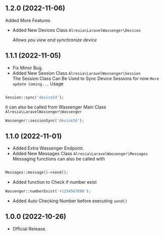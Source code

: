 1.2.0 (2022-11-06)
------------------

Added More Features
* Added New Devices Class `Alresia\LaravelWassenger\Devices`
  
  *Allows you view and synchronize device*

1.1.1 (2022-11-05)
------------------


* Fix Minor Bug.
* Added New Session Class `Alresia\LaravelWassenger\Session`
  <br>
  The Session Class Can Be Used to Sync Device Sessions for now
  `More update Coming...`
  Usage
```php

Session::sync('deviceId');

```
it can also be called from Wassenger Main Class `Alresia\LaravelWassenger\Wassenger`
```php
Wassenger::sessionSync('deviceId');

```


1.1.0 (2022-11-01)
------------------

* Added Extra Wassenger Endpoint.
* Added New Messages Class `Alresia\LaravelWassenger\Messages`
  <br>
  Messaging functions can also be called with
```php

Messages::message()->send();

```
* Added function to Check if number exist
```php
Wassenger::numberExist('+1234567890');

```

* Added Auto Checking Number before executing `send()`
  



1.0.0 (2022-10-26)
------------------

* Official Release.
